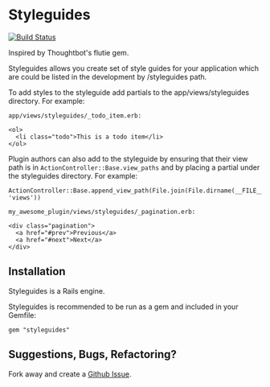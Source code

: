 Styleguides
======

[![Build Status](https://secure.travis-ci.org/fs/styleguides.png)](http://travis-ci.org/fs/styleguides)

Inspired by Thoughtbot's flutie gem.

Styleguides allows you create set of style guides for your application which are could be listed in the development by /styleguides path.

To add styles to the styleguide add partials to the app/views/styleguides directory. For example:

    app/views/styleguides/_todo_item.erb:

    <ol>
      <li class="todo">This is a todo item</li>
    </ol>

Plugin authors can also add to the styleguide by ensuring that their view path is in `ActionController::Base.view_paths` and by placing a partial under the styleguides directory. For example:

    ActionController::Base.append_view_path(File.join(File.dirname(__FILE__), 'views'))

    my_awesome_plugin/views/styleguides/_pagination.erb:

    <div class="pagination">
      <a href="#prev">Previous</a>
      <a href="#next">Next</a>
    </div>


Installation
------------------------

Styleguides is a Rails engine.

Styleguides is recommended to be run as a gem and included in your Gemfile:

    gem "styleguides"

Suggestions, Bugs, Refactoring?
-------------------------------

Fork away and create a [Github Issue](http://github.com/fs/styleguides/issues).

